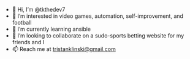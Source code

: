 - 👋 Hi, I’m @tkthedev7
- 👀 I’m interested in video games, automation, self-improvement, and football
- 🌱 I’m currently learning ansible
- 💞️ I’m looking to collaborate on a sudo-sports betting website for my friends and I
- 📫 Reach me at tristanklinski@gmail.com

<!---
tkthedev7/tkthedev7 is a ✨ special ✨ repository because its `README.md` (this file) appears on your GitHub profile.
You can click the Preview link to take a look at your changes.
--->
